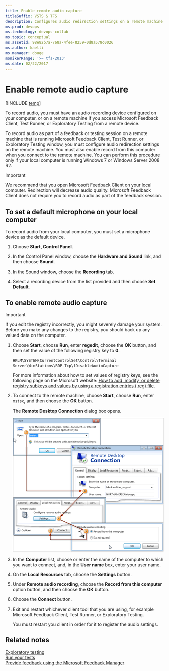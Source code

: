 ```yaml
---
title: Enable remote audio capture
titleSuffix: VSTS & TFS
description: Configures audio redirection settings on a remote machine that is running Microsoft Feedback Client, Test Runner, or Exploratory Testing window 
ms.prod: devops
ms.technology: devops-collab
ms.topic: conceptual
ms.assetid: 98e82b7a-768a-4fee-8259-0d8a578c0026
ms.author: kaelli
ms.manager: douge
monikerRange: '>= tfs-2013'
ms.date: 02/22/2017 
---
```


# Enable remote audio capture

[!INCLUDE [temp](../../_shared/version-vsts-tfs-all-versions.md)]

To record audio, you must have an audio recording device configured on your computer, or on a remote machine if you access Microsoft Feedback Client, Test Runner, or Exploratory Testing from a remote device.  
  
To record audio as part of a feedback or testing session on a remote machine that is running Microsoft Feedback Client, Test Runner, or Exploratory Testing window, you must configure audio redirection settings on the remote machine. You must also enable record from this computer when you connect to the remote machine. You can perform this procedure only if your local computer is running Windows 7 or Windows Server 2008 R2.  
  
> [!IMPORTANT]  
>  We recommend that you open Microsoft Feedback Client on your local computer. Redirection will decrease audio quality. Microsoft Feedback Client does not require you to record audio as part of the feedback session.  
  
## To set a default microphone on your local computer  
 To record audio from your local computer, you must set a microphone device as the default device.  
  
1.  Choose **Start, Control Panel**.  
  
2.  In the Control Panel window, choose the **Hardware and Sound** link, and then choose **Sound**.  
  
3.  In the Sound window, choose the **Recording** tab.  
  
4.  Select a recording device from the list provided and then choose **Set Default**.  
  
## To enable remote audio capture  

> [!IMPORTANT]
> If you edit the registry incorrectly, you might severely damage your system. Before you make any changes to the registry, you should back up any valued data on the computer.  

1.  Choose **Start**, choose **Run**, enter **regedit**, choose the **OK** button, and then set the value of the following registry key to **0**.  
  
     `HKLM\SYSTEM\CurrentControlSet\Control\Terminal Server\WinStations\RDP-Tcp\fDisableAudioCapture`  
  
     For more information about how to set values of registry keys, see the following page on the Microsoft website: [How to add, modify, or delete registry subkeys and values by using a registration entries (.reg) file](http://go.microsoft.com/fwlink/?LinkId=227171).  
  
2.  To connect to the remote machine, choose **Start**, choose **Run**, enter `mstsc`, and then choose the **OK** button.  
  
    The **Remote Desktop Connection** dialog box opens.  

	![Enable remote audio](_img/alm_rm_remoteaudio.png "ALM_RM_RemoteAudio")  

3.  In the **Computer** list, choose or enter the name of the computer to which you want to connect, and, in the **User name** box, enter your user name.  
  
4.  On the **Local Resources** tab, choose the **Settings** button.  
  
5.  Under **Remote audio recording**, choose the **Record from this computer** option button, and then choose the **OK** button.  
  
6.  Choose the **Connect** button.  
  
7.  Exit and restart whichever client tool that you are using, for example Microsoft Feedback Client, Test Runner, or Exploratory Testing.  
  
     You must restart you client in order for it to register the audio settings.  
  
## Related notes
 [Exploratory testing](../../test/perform-exploratory-tests.md)   
 [Run your tests](../../test/run-manual-tests.md)   
 [Provide feedback using the Microsoft Feedback Manager](give-feedback.md)
